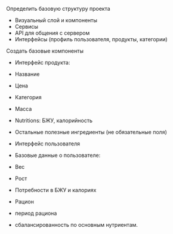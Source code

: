 Определить базовую структуру проекта
 - Визуальный слой и компоненты
 - Сервисы
 - API для общения с сервером
 - Интерфейсы (профиль пользователя, продукты, категории)

Создать базовые компоненты
 - Интерфейс продукта:
  - Название
  - Цена
  - Категория
  - Масса
  - Nutritions: БЖУ, калорийность
  - Остальные полезные ингредиенты (не обязательные поля) 
  
 - Интерфейс пользователя
  - Базовые данные о пользователе:
  - Вес
  - Рост
  - Потребности в БЖУ и калориях
 - Рацион
  - период рациона
  - сбалансированность по основным нутриентам.
